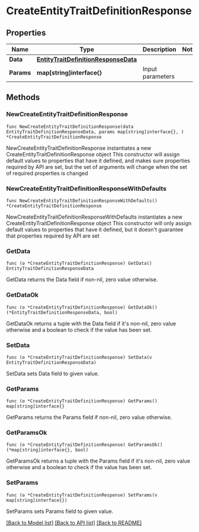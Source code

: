 # CreateEntityTraitDefinitionResponse

## Properties

Name | Type | Description | Notes
------------ | ------------- | ------------- | -------------
**Data** | [**EntityTraitDefinitionResponseData**](EntityTraitDefinitionResponseData.md) |  | 
**Params** | **map[string]interface{}** | Input parameters | 

## Methods

### NewCreateEntityTraitDefinitionResponse

`func NewCreateEntityTraitDefinitionResponse(data EntityTraitDefinitionResponseData, params map[string]interface{}, ) *CreateEntityTraitDefinitionResponse`

NewCreateEntityTraitDefinitionResponse instantiates a new CreateEntityTraitDefinitionResponse object
This constructor will assign default values to properties that have it defined,
and makes sure properties required by API are set, but the set of arguments
will change when the set of required properties is changed

### NewCreateEntityTraitDefinitionResponseWithDefaults

`func NewCreateEntityTraitDefinitionResponseWithDefaults() *CreateEntityTraitDefinitionResponse`

NewCreateEntityTraitDefinitionResponseWithDefaults instantiates a new CreateEntityTraitDefinitionResponse object
This constructor will only assign default values to properties that have it defined,
but it doesn't guarantee that properties required by API are set

### GetData

`func (o *CreateEntityTraitDefinitionResponse) GetData() EntityTraitDefinitionResponseData`

GetData returns the Data field if non-nil, zero value otherwise.

### GetDataOk

`func (o *CreateEntityTraitDefinitionResponse) GetDataOk() (*EntityTraitDefinitionResponseData, bool)`

GetDataOk returns a tuple with the Data field if it's non-nil, zero value otherwise
and a boolean to check if the value has been set.

### SetData

`func (o *CreateEntityTraitDefinitionResponse) SetData(v EntityTraitDefinitionResponseData)`

SetData sets Data field to given value.


### GetParams

`func (o *CreateEntityTraitDefinitionResponse) GetParams() map[string]interface{}`

GetParams returns the Params field if non-nil, zero value otherwise.

### GetParamsOk

`func (o *CreateEntityTraitDefinitionResponse) GetParamsOk() (*map[string]interface{}, bool)`

GetParamsOk returns a tuple with the Params field if it's non-nil, zero value otherwise
and a boolean to check if the value has been set.

### SetParams

`func (o *CreateEntityTraitDefinitionResponse) SetParams(v map[string]interface{})`

SetParams sets Params field to given value.



[[Back to Model list]](../README.md#documentation-for-models) [[Back to API list]](../README.md#documentation-for-api-endpoints) [[Back to README]](../README.md)


